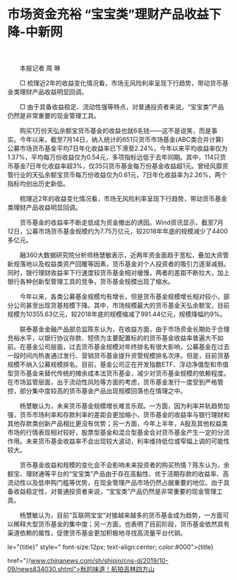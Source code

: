 # 市场资金充裕 “宝宝类”理财产品收益下降-中新网

　　

　　本报记者 周 琳

　　□ 梳理近2年的收益变化情况看，市场无风险利率呈现下行趋势，带动货币基金类理财产品收益明显回调。

　　□ 由于具备收益稳定、流动性强等特点，对普通投资者来说，“宝宝类”产品仍然是非常重要的现金管理工具。

　　购买1万份天弘余额宝货币基金的收益也就6毛钱——这不是说笑，而是事实。今年以来，截至7月14日，纳入统计的651只货币市场基金(ABC类合并计算)公募市场货币基金平均7日年化收益率已下滑至2.24%，今年以来平均收益率仅为1.37%，平均每万份收益仅为0.54元，多项指标远低于去年同期。其中，114只货币基金7日年化收益率超3%，仅35只货币基金每万份基金收益超1元。曾经风靡资管行业的天弘余额宝货币每万份收益仅为0.61元，7日年化收益率为2.26%，两个指标均创出历史新低。

　　梳理近2年的收益变化情况看，市场无风险利率呈现下行趋势，带动货币基金类理财产品收益明显回调。

　　货币基金的收益率不断走低成为资金撤出的诱因。Wind资讯显示，截至7月12日，公募市场货币基金规模约为7.75万亿元，较2018年年底的规模减少了4400多亿元。

　　融360大数据研究院分析师杨慧敏表示，近两年资金面趋于宽松，叠加大资管新规落地以及权益类资产回暖等因素，货币基金对个人投资者的吸引力逐渐减弱。同时，银行理财收益率下行速度较货币基金相对缓慢，两者的差距不断拉大，加上银行各种创新型管理工具的竞争，货币基金规模出现了缩水。

　　今年以来，各类公募基金规模均有增长，但是货币基金规模增长相对较小，部分公司甚至出现货基规模下降。其中，市场规模最大的货币基金天弘余额宝，目前规模为10355.63亿元，较2018年底的规模缩减了991.44亿元，规模降幅约9%。

　　联泰基金金融产品部总监陈东认为，在收益方面，由于市场资金长期处于合理充裕水平，以银行协议存款、短债为主要配置标的的货币基金收益率普遍大不如前。在基金公司层面，过去货币基金规模对年终排名有很大影响，公募基金在过去一段时间内热衷通过发行、营销货币基金提升资管规模排名次序。但是，目前货基规模不纳入公募规模排名。目前，基金公司正在开发指数ETF、浮动净值型和市值型货币基金来替代传统的摊余成本法货币基金，减少对货币基金规模的依赖程度。在市场监管层面，出于流动性风险等方面的考虑，货币基金发行一度受到严格管控，部分集中度较高的货币基金产品出现规模回落也在情理之中。

　　杨慧敏认为，未来货币基金规模增长难言乐观。一方面，因为利率并轨趋势加强，货币市场利率和存款利率的差距会更加缩小，货币基金的收益率与银行理财和其他存款类创新产品相比更没有优势；另一方面，今年上半年，A股及其他权益类市场的行情表现相对较好，股票型基金和混合型基金会对货币基金产生一定的分流作用。未来货币基金收益率不会出现较大波动，利率维持低位或窄幅上调的可能性较大。

　　货币基金收益和规模的变化会不会影响未来投资者的购买热情？陈东认为，余额宝、理财通等平台的“宝宝类”产品由于存在高黏性、优于活期存款的收益率、高流动性以及低申购门槛等优势，在现金管理产品市场仍然占据重要的地位。由于具备收益稳定性，对普通投资者来说，“宝宝类”产品仍然是非常重要的现金管理工具。

　　杨慧敏认为，目前“互联网宝宝”对接越来越多的货币基金成为趋势，一方面可以稀释大型货币基金的集中度；另一方面，也表明了目前阶段，货币基金依然具有渠道依赖的属性，促使货币基金更加积极地寻找高流量平台代销。

le="{title}" style=" font-size:12px; text-align:center; color:#000">{title}

href="//www.chinanews.com/sh/shipin/cns-d/2019/10-09/news834030.shtml">秋的味道！航拍吉林四方山
